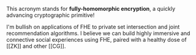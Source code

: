 This acronym stands for **fully-homomorphic encryption**, a quickly advancing cryptographic primitive!

I'm bullish on applications of FHE to private set intersection and joint recommendation algorithms. I believe we can build highly immersive and connective social experiences using FHE, paired with a healthy dose of [[ZK]]  and other [[CG]].